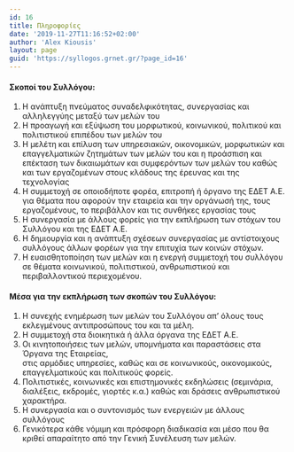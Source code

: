 ```yaml
---
id: 16
title: Πληροφορίες
date: '2019-11-27T11:16:52+02:00'
author: 'Alex Kiousis'
layout: page
guid: 'https://syllogos.grnet.gr/?page_id=16'
---
```


#### Σκοποί του Συλλόγου:

1. Η ανάπτυξη πνεύματος συναδελφικότητας, συνεργασίας και αλληλεγγύης μεταξύ των μελών του
2. Η προαγωγή και εξύψωση του μορφωτικού, κοινωνικού, πολιτικού και πολιτιστικού επιπέδου των μελών του
3. Η μελέτη και επίλυση των υπηρεσιακών, οικονομικών, μορφωτικών και επαγγελματικών ζητημάτων των μελών του και η προάσπιση και επέκταση των δικαιωμάτων και συμφερόντων των μελών του καθώς και των εργαζομένων στους κλάδους της έρευνας και της τεχνολογίας
4. Η συμμετοχή σε οποιοδήποτε φορέα, επιτροπή ή όργανο της ΕΔΕΤ Α.Ε. για θέματα που αφορούν την εταιρεία και την οργάνωσή της, τους εργαζομένους, το περιβάλλον και τις συνθήκες εργασίας τους
5. Η συνεργασία με άλλους φορείς για την εκπλήρωση των στόχων του Συλλόγου και της ΕΔΕΤ Α.Ε.
6. Η δημιουργία και η ανάπτυξη σχέσεων συνεργασίας με αντίστοιχους συλλόγους άλλων φορέων για την επιτυχία των κοινών στόχων.
7. Η ευαισθητοποίηση των μελών και η ενεργή συμμετοχή του συλλόγου σε θέματα κοινωνικού, πολιτιστικού, ανθρωπιστικού και περιβαλλοντικού περιεχομένου.

#### Μέσα για την εκπλήρωση των σκοπών του Συλλόγου:

1. Η συνεχής ενημέρωση των μελών του Συλλόγου απ’ όλους τους εκλεγμένους αντιπροσώπους του και τα μέλη.
2. Η συμμετοχή στα διοικητικά ή άλλα όργανα της ΕΔΕΤ Α.Ε.
3. Οι κινητοποιήσεις των μελών, υπομνήματα και παραστάσεις στα Όργανα της Εταιρείας,  
    στις αρμόδιες υπηρεσίες, καθώς και σε κοινωνικούς, οικονομικούς, επαγγελματικούς και πολιτικούς φορείς.
4. Πολιτιστικές, κοινωνικές και επιστημονικές εκδηλώσεις (σεμινάρια, διαλέξεις, εκδρομές, γιορτές κ.α.) καθώς και δράσεις ανθρωπιστικού χαρακτήρα.
5. Η συνεργασία και ο συντονισμός των ενεργειών με άλλους συλλόγους
6. Γενικότερα κάθε νόμιμη και πρόσφορη διαδικασία και μέσο που θα κριθεί απαραίτητο από την Γενική Συνέλευση των μελών.